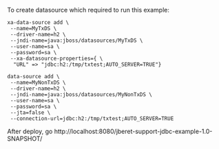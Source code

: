 To create datasource which required to run this example:

    xa-data-source add \
     --name=MyTxDS \
     --driver-name=h2 \
     --jndi-name=java:jboss/datasources/MyTxDS \
     --user-name=sa \
     --password=sa \
     --xa-datasource-properties={ \
      "URL" => "jdbc:h2:/tmp/txtest;AUTO_SERVER=TRUE"}

    data-source add \
     --name=MyNonTxDS \
     --driver-name=h2 \
     --jndi-name=java:jboss/datasources/MyNonTxDS \
     --user-name=sa \
     --password=sa \
     --jta=false \
     --connection-url=jdbc:h2:/tmp/txtest;AUTO_SERVER=TRUE

After deploy, go http://localhost:8080/jberet-support-jdbc-example-1.0-SNAPSHOT/
